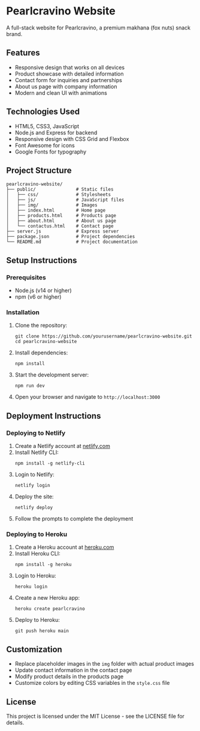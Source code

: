 # Pearlcravino Website

A full-stack website for Pearlcravino, a premium makhana (fox nuts) snack brand.

## Features

- Responsive design that works on all devices
- Product showcase with detailed information
- Contact form for inquiries and partnerships
- About us page with company information
- Modern and clean UI with animations

## Technologies Used

- HTML5, CSS3, JavaScript
- Node.js and Express for backend
- Responsive design with CSS Grid and Flexbox
- Font Awesome for icons
- Google Fonts for typography

## Project Structure

```
pearlcravino-website/
├── public/               # Static files
│   ├── css/              # Stylesheets
│   ├── js/               # JavaScript files
│   ├── img/              # Images
│   ├── index.html        # Home page
│   ├── products.html     # Products page
│   ├── about.html        # About us page
│   └── contactus.html    # Contact page
├── server.js             # Express server
├── package.json          # Project dependencies
└── README.md             # Project documentation
```

## Setup Instructions

### Prerequisites

- Node.js (v14 or higher)
- npm (v6 or higher)

### Installation

1. Clone the repository:
   ```
   git clone https://github.com/yourusername/pearlcravino-website.git
   cd pearlcravino-website
   ```

2. Install dependencies:
   ```
   npm install
   ```

3. Start the development server:
   ```
   npm run dev
   ```

4. Open your browser and navigate to `http://localhost:3000`

## Deployment Instructions

### Deploying to Netlify

1. Create a Netlify account at [netlify.com](https://www.netlify.com/)
2. Install Netlify CLI:
   ```
   npm install -g netlify-cli
   ```
3. Login to Netlify:
   ```
   netlify login
   ```
4. Deploy the site:
   ```
   netlify deploy
   ```
5. Follow the prompts to complete the deployment

### Deploying to Heroku

1. Create a Heroku account at [heroku.com](https://www.heroku.com/)
2. Install Heroku CLI:
   ```
   npm install -g heroku
   ```
3. Login to Heroku:
   ```
   heroku login
   ```
4. Create a new Heroku app:
   ```
   heroku create pearlcravino
   ```
5. Deploy to Heroku:
   ```
   git push heroku main
   ```

## Customization

- Replace placeholder images in the `img` folder with actual product images
- Update contact information in the contact page
- Modify product details in the products page
- Customize colors by editing CSS variables in the `style.css` file

## License

This project is licensed under the MIT License - see the LICENSE file for details.
